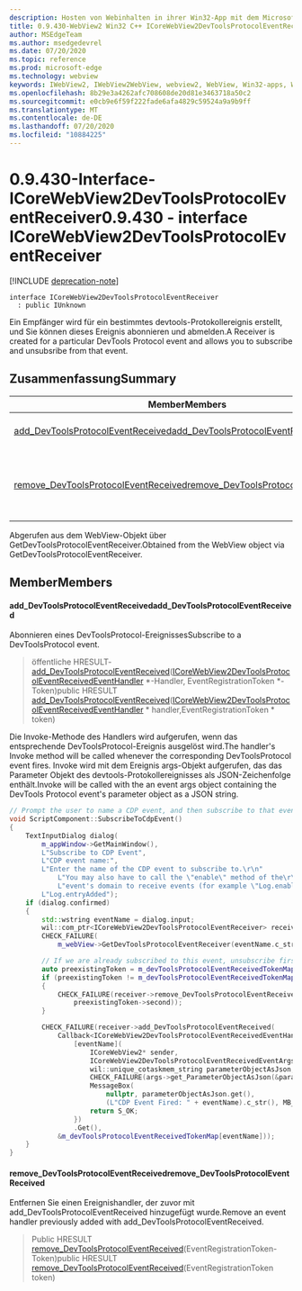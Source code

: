 ```yaml
---
description: Hosten von Webinhalten in ihrer Win32-App mit dem Microsoft Edge WebView2-Steuerelement
title: 0.9.430-WebView2 Win32 C++ ICoreWebView2DevToolsProtocolEventReceiver
author: MSEdgeTeam
ms.author: msedgedevrel
ms.date: 07/20/2020
ms.topic: reference
ms.prod: microsoft-edge
ms.technology: webview
keywords: IWebView2, IWebView2WebView, webview2, WebView, Win32-apps, Win32, Edge, ICoreWebView2, ICoreWebView2Host, Browser-Steuerelement, Edge-HTML
ms.openlocfilehash: 8b29e3a4262afc708608de20d81e3463718a50c2
ms.sourcegitcommit: e0cb9e6f59f222fade6afa4829c59524a9a9b9ff
ms.translationtype: MT
ms.contentlocale: de-DE
ms.lasthandoff: 07/20/2020
ms.locfileid: "10884225"
---
```

# <span data-ttu-id="a0e4c-104">0.9.430-Interface-ICoreWebView2DevToolsProtocolEventReceiver</span><span class="sxs-lookup"><span data-stu-id="a0e4c-104">0.9.430 - interface ICoreWebView2DevToolsProtocolEventReceiver</span></span> 

[!INCLUDE [deprecation-note](../../includes/deprecation-note.md)]

```
interface ICoreWebView2DevToolsProtocolEventReceiver
  : public IUnknown
```

<span data-ttu-id="a0e4c-105">Ein Empfänger wird für ein bestimmtes devtools-Protokollereignis erstellt, und Sie können dieses Ereignis abonnieren und abmelden.</span><span class="sxs-lookup"><span data-stu-id="a0e4c-105">A Receiver is created for a particular DevTools Protocol event and allows you to subscribe and unsubsribe from that event.</span></span>

## <span data-ttu-id="a0e4c-106">Zusammenfassung</span><span class="sxs-lookup"><span data-stu-id="a0e4c-106">Summary</span></span>

 <span data-ttu-id="a0e4c-107">Member</span><span class="sxs-lookup"><span data-stu-id="a0e4c-107">Members</span></span>                        | <span data-ttu-id="a0e4c-108">Beschreibungen</span><span class="sxs-lookup"><span data-stu-id="a0e4c-108">Descriptions</span></span>
--------------------------------|---------------------------------------------
[<span data-ttu-id="a0e4c-109">add_DevToolsProtocolEventReceived</span><span class="sxs-lookup"><span data-stu-id="a0e4c-109">add_DevToolsProtocolEventReceived</span></span>](#add_devtoolsprotocoleventreceived) | <span data-ttu-id="a0e4c-110">Abonnieren eines DevToolsProtocol-Ereignisses</span><span class="sxs-lookup"><span data-stu-id="a0e4c-110">Subscribe to a DevToolsProtocol event.</span></span>
[<span data-ttu-id="a0e4c-111">remove_DevToolsProtocolEventReceived</span><span class="sxs-lookup"><span data-stu-id="a0e4c-111">remove_DevToolsProtocolEventReceived</span></span>](#remove_devtoolsprotocoleventreceived) | <span data-ttu-id="a0e4c-112">Entfernen Sie einen Ereignishandler, der zuvor mit add_DevToolsProtocolEventReceived hinzugefügt wurde.</span><span class="sxs-lookup"><span data-stu-id="a0e4c-112">Remove an event handler previously added with add_DevToolsProtocolEventReceived.</span></span>

<span data-ttu-id="a0e4c-113">Abgerufen aus dem WebView-Objekt über GetDevToolsProtocolEventReceiver.</span><span class="sxs-lookup"><span data-stu-id="a0e4c-113">Obtained from the WebView object via GetDevToolsProtocolEventReceiver.</span></span>

## <span data-ttu-id="a0e4c-114">Member</span><span class="sxs-lookup"><span data-stu-id="a0e4c-114">Members</span></span>

#### <span data-ttu-id="a0e4c-115">add_DevToolsProtocolEventReceived</span><span class="sxs-lookup"><span data-stu-id="a0e4c-115">add_DevToolsProtocolEventReceived</span></span> 

<span data-ttu-id="a0e4c-116">Abonnieren eines DevToolsProtocol-Ereignisses</span><span class="sxs-lookup"><span data-stu-id="a0e4c-116">Subscribe to a DevToolsProtocol event.</span></span>

> <span data-ttu-id="a0e4c-117">öffentliche HRESULT- [add_DevToolsProtocolEventReceived](#add_devtoolsprotocoleventreceived)([ICoreWebView2DevToolsProtocolEventReceivedEventHandler](ICoreWebView2DevToolsProtocolEventReceivedEventHandler.md) \*-Handler, EventRegistrationToken \*-Token)</span><span class="sxs-lookup"><span data-stu-id="a0e4c-117">public HRESULT [add_DevToolsProtocolEventReceived](#add_devtoolsprotocoleventreceived)([ICoreWebView2DevToolsProtocolEventReceivedEventHandler](ICoreWebView2DevToolsProtocolEventReceivedEventHandler.md) \* handler,EventRegistrationToken \* token)</span></span>

<span data-ttu-id="a0e4c-118">Die Invoke-Methode des Handlers wird aufgerufen, wenn das entsprechende DevToolsProtocol-Ereignis ausgelöst wird.</span><span class="sxs-lookup"><span data-stu-id="a0e4c-118">The handler's Invoke method will be called whenever the corresponding DevToolsProtocol event fires.</span></span> <span data-ttu-id="a0e4c-119">Invoke wird mit dem Ereignis args-Objekt aufgerufen, das das Parameter Objekt des devtools-Protokollereignisses als JSON-Zeichenfolge enthält.</span><span class="sxs-lookup"><span data-stu-id="a0e4c-119">Invoke will be called with the an event args object containing the DevTools Protocol event's parameter object as a JSON string.</span></span>

```cpp
// Prompt the user to name a CDP event, and then subscribe to that event.
void ScriptComponent::SubscribeToCdpEvent()
{
    TextInputDialog dialog(
        m_appWindow->GetMainWindow(),
        L"Subscribe to CDP Event",
        L"CDP event name:",
        L"Enter the name of the CDP event to subscribe to.\r\n"
            L"You may also have to call the \"enable\" method of the\r\n"
            L"event's domain to receive events (for example \"Log.enable\").\r\n",
        L"Log.entryAdded");
    if (dialog.confirmed)
    {
        std::wstring eventName = dialog.input;
        wil::com_ptr<ICoreWebView2DevToolsProtocolEventReceiver> receiver;
        CHECK_FAILURE(
            m_webView->GetDevToolsProtocolEventReceiver(eventName.c_str(), &receiver));

        // If we are already subscribed to this event, unsubscribe first.
        auto preexistingToken = m_devToolsProtocolEventReceivedTokenMap.find(eventName);
        if (preexistingToken != m_devToolsProtocolEventReceivedTokenMap.end())
        {
            CHECK_FAILURE(receiver->remove_DevToolsProtocolEventReceived(
                preexistingToken->second));
        }

        CHECK_FAILURE(receiver->add_DevToolsProtocolEventReceived(
            Callback<ICoreWebView2DevToolsProtocolEventReceivedEventHandler>(
                [eventName](
                    ICoreWebView2* sender,
                    ICoreWebView2DevToolsProtocolEventReceivedEventArgs* args) -> HRESULT {
                    wil::unique_cotaskmem_string parameterObjectAsJson;
                    CHECK_FAILURE(args->get_ParameterObjectAsJson(&parameterObjectAsJson));
                    MessageBox(
                        nullptr, parameterObjectAsJson.get(),
                        (L"CDP Event Fired: " + eventName).c_str(), MB_OK);
                    return S_OK;
                })
                .Get(),
            &m_devToolsProtocolEventReceivedTokenMap[eventName]));
    }
}
```

#### <span data-ttu-id="a0e4c-120">remove_DevToolsProtocolEventReceived</span><span class="sxs-lookup"><span data-stu-id="a0e4c-120">remove_DevToolsProtocolEventReceived</span></span> 

<span data-ttu-id="a0e4c-121">Entfernen Sie einen Ereignishandler, der zuvor mit add_DevToolsProtocolEventReceived hinzugefügt wurde.</span><span class="sxs-lookup"><span data-stu-id="a0e4c-121">Remove an event handler previously added with add_DevToolsProtocolEventReceived.</span></span>

> <span data-ttu-id="a0e4c-122">Public HRESULT [remove_DevToolsProtocolEventReceived](#remove_devtoolsprotocoleventreceived)(EventRegistrationToken-Token)</span><span class="sxs-lookup"><span data-stu-id="a0e4c-122">public HRESULT [remove_DevToolsProtocolEventReceived](#remove_devtoolsprotocoleventreceived)(EventRegistrationToken token)</span></span>

